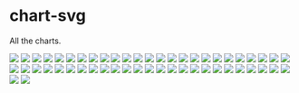 chart-svg
=========

All the charts.

![](other/arc.svg)
![](other/arcd.svg)
![](other/arcflags.svg)
![](other/arcflagsd.svg)
![](other/arrow.svg)
![](other/arrowd.svg)
![](other/bar.svg)
![](other/bard.svg)
![](other/compound.svg)
![](other/compoundd.svg)
![](other/cubic.svg)
![](other/cubicd.svg)
![](other/date.svg)
![](other/dated.svg)
![](other/ellipse.svg)
![](other/ellipsed.svg)
![](other/glines.svg)
![](other/glinesd.svg)
![](other/glyphs.svg)
![](other/glyphsd.svg)
![](other/hudoptions.svg)
![](other/hudoptionsd.svg)
![](other/hudoptionsdark.svg)
![](other/hudoptionsdarkd.svg)
![](other/label.svg)
![](other/labeld.svg)
![](other/legend.svg)
![](other/legendd.svg)
![](other/lglyph.svg)
![](other/lglyphd.svg)
![](other/line.svg)
![](other/lined.svg)
![](other/path.svg)
![](other/pathd.svg)
![](other/quad.svg)
![](other/quadd.svg)
![](other/rect.svg)
![](other/rectd.svg)
![](other/surface.svg)
![](other/surfaced.svg)
![](other/svgoptions.svg)
![](other/svgoptionsd.svg)
![](other/text.svg)
![](other/textd.svg)
![](other/textlocal.svg)
![](other/textlocald.svg)
![](other/unit.svg)
![](other/unitd.svg)
![](other/venn.svg)
![](other/vennd.svg)
![](other/wave.svg)
![](other/waved.svg)



